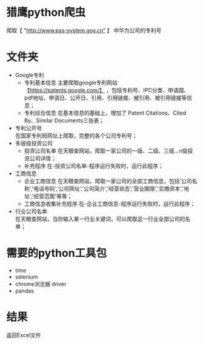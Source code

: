 # 猎鹰python爬虫
爬取【 "http://www.pss-system.gov.cn” 】 中华为公司的专利号

# 文件夹
- Google专利
  * 专利基本信息
    主要爬取google专利网站 【https://patents.google.com/】 ，包括专利号、IPC分类、申请国、pdf地址、申请日、公开日、引用、引用链接、被引用、被引用链接等信息；
  * 专利综合信息
    在基本信息的基础上，增加了 Patent Citations、Cited By、Similar Documents三张表；
- 专利公开号  
  在国家专利局网址上爬取，完整的各个公司专利号；
- 多层级投资公司
  * 投资公司名单
  在天眼查网站，爬取一家公司的一级、二级、三级...n级投资公司详情；
  * 补充程序
  在-投资公司名单-程序运行失败时，运行此程序；
- 工商信息
  * 企业工商信息
  在天眼查网站，爬取一家公司的全部工商信息，包括'公司名称','电话号码','公司网址','公司简介','经营状态','营业期限','实缴资本','地址','经营范围'等等；
  * 工商信息收集补充程序
   在-企业工商信息-程序运行失败时，运行此程序；
- 行业公司名单  
  在天眼查网站，当你输入某一行业关键词，可以爬取这一行业全部公司的名单；

# 需要的python工具包
* time
* selenium
* chrome浏览器 driver
* pandas

# 结果
返回Excel文件
